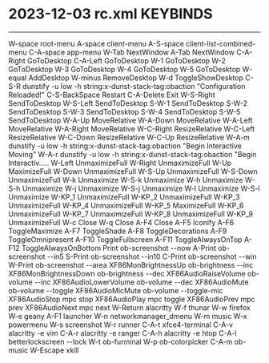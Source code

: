# 2023-12-03	rc.xml KEYBINDS  	
-------------------------------

W-space       				root-menu
A-space       				client-menu
A-S-space     				client-list-combined-menu
C-A-space     				app-menu
W-Tab         				NextWindow
A-Tab         				NextWindow
C-A-Right     				GoToDesktop
C-A-Left      				GoToDesktop
W-1           				GoToDesktop
W-2           				GoToDesktop
W-3           				GoToDesktop
W-4           				GoToDesktop
W-5           				GoToDesktop
W-equal       				AddDesktop
W-minus       				RemoveDesktop
W-d           				ToggleShowDesktop
C-S-R         				dunstify -u low -h string:x-dunst-stack-tag:obaction "Configuration Reloaded!"
C-S-BackSpace  			    Restart
C-A-Delete     			    Exit
W-S-Right     				SendToDesktop
W-S-Left      				SendToDesktop
S-W-1         				SendToDesktop
S-W-2         				SendToDesktop
S-W-3         				SendToDesktop
S-W-4         				SendToDesktop
S-W-5         				SendToDesktop
W-A-Up        				MoveRelative
W-A-Down      				MoveRelative
W-A-Left      				MoveRelative
W-A-Right     				MoveRelative
W-C-Right     				ResizeRelative
W-C-Left      				ResizeRelative
W-C-Down      				ResizeRelative
W-C-Up        				ResizeRelative
W-A-m         				dunstify -u low -h string:x-dunst-stack-tag:obaction "Begin Interactive Moving"
W-A-r         				dunstify -u low -h string:x-dunst-stack-tag:obaction "Begin Interactiv.....
W-Left        				UnmaximizeFull
W-Right       				UnmaximizeFull
W-Up          				MaximizeFull
W-Down        				UnmaximizeFull
W-S-Up        				UnmaximizeFull
W-S-Down      				UnmaximizeFull
W-k           				Unmaximize
W-S-k         				Unmaximize
W-h           				Unmaximize
W-S-h         				Unmaximize
W-j           				Unmaximize
W-S-j         				Unmaximize
W-l           				Unmaximize
W-S-l         				Unmaximize
W-KP_1        				UnmaximizeFull
W-KP_2        				UnmaximizeFull
W-KP_3        				UnmaximizeFull
W-KP_4        				UnmaximizeFull
W-KP_5        				MaximizeFull
W-KP_6        				UnmaximizeFull
W-KP_7        				UnmaximizeFull
W-KP_8        				UnmaximizeFull
W-KP_9        				UnmaximizeFull
W-c           				Close
W-q           				Close
A-F4          				Close
A-F5          				Iconify
A-F6          				ToggleMaximize
A-F7          				ToggleShade
A-F8          				ToggleDecorations
A-F9          				ToggleOmnipresent
A-F10         				ToggleFullscreen
A-F11         				ToggleAlwaysOnTop
A-F12         				ToggleAlwaysOnBottom
Print         				ob-screenshot --now
A-Print       				ob-screenshot --in5
S-Print       				ob-screenshot --in10
C-Print       				ob-screenshot --win
W-Print       				ob-screenshot --area
XF86MonBrightnessUp	ob-brightness --inc
XF86MonBrightnessDown	ob-brightness --dec
XF86AudioRaiseVolume	ob-volume --inc
XF86AudioLowerVolume	ob-volume --dec
XF86AudioMute  			ob-volume --toggle
XF86AudioMicMute	ob-volume --toggle-mic
XF86AudioStop  			mpc stop
XF86AudioPlay  			mpc toggle
XF86AudioPrev  			mpc prev
XF86AudioNext  			mpc next
W-Return      				alacritty
W-f           				thunar
W-w           				firefox
W-e           				geany
A-F1          				launcher
W-n           				networkmanager_dmenu
W-m           				music
W-x           				powermenu
W-s           				screenshot
W-r           				runner
C-A-t         				xfce4-terminal
C-A-v         				alacritty -e vim
C-A-r         				alacritty -e ranger
C-A-h         				alacritty -e htop
C-A-l         				betterlockscreen --lock
W-t           				ob-furminal
W-p           				ob-colorpicker
C-A-m         				ob-music
W-Escape      				xkill